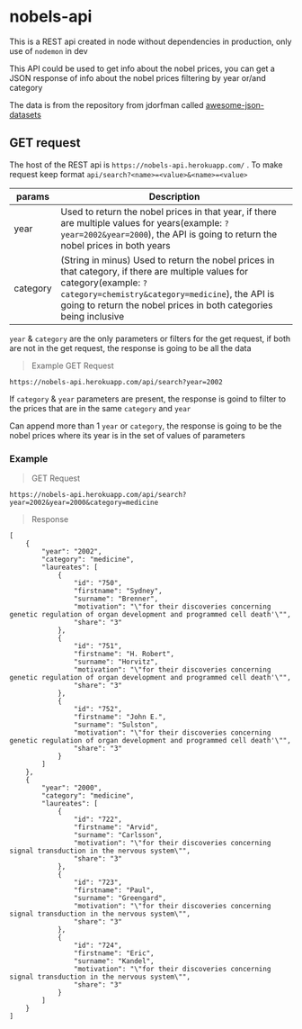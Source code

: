 # nobels-api

This is a REST api created in node without dependencies in production, only use of `nodemon` in dev

This API could be used to get info about the nobel prices, you can get a JSON response of info about the nobel prices filtering by year or/and category

The data is from the repository from jdorfman called [awesome-json-datasets](https://github.com/jdorfman/awesome-json-datasets)

## GET request
The host of the REST api is
`https://nobels-api.herokuapp.com/`
. To make request keep format
`api/search?<name>=<value>&<name>=<value>`

| params      | Description |
| ----------- | ----------- |
| year        | Used to return the nobel prices in that year, if there are multiple values for years(example: `?year=2002&year=2000`), the API is going to return the nobel prices in both years  |
| category   | (String in minus) Used to return the nobel prices in that category, if there are multiple values for category(example: `?category=chemistry&category=medicine`), the API is going to return the nobel prices in both categories being inclusive |

`year` & `category` are the only parameters or filters for the get request, if both are not in the get request, the response is going to be all the data

> Example GET Request

`https://nobels-api.herokuapp.com/api/search?year=2002`

If `category` & `year` parameters are present, the response is goind to filter to the prices that are in the same `category` and `year`

Can append more than 1 `year` or `category`, the response is going to be the nobel prices where its year is in the set of values of parameters

### Example

> GET Request

`https://nobels-api.herokuapp.com/api/search?year=2002&year=2000&category=medicine`

> Response

```
[
    {
        "year": "2002",
        "category": "medicine",
        "laureates": [
            {
                "id": "750",
                "firstname": "Sydney",
                "surname": "Brenner",
                "motivation": "\"for their discoveries concerning genetic regulation of organ development and programmed cell death'\"",
                "share": "3"
            },
            {
                "id": "751",
                "firstname": "H. Robert",
                "surname": "Horvitz",
                "motivation": "\"for their discoveries concerning genetic regulation of organ development and programmed cell death'\"",
                "share": "3"
            },
            {
                "id": "752",
                "firstname": "John E.",
                "surname": "Sulston",
                "motivation": "\"for their discoveries concerning genetic regulation of organ development and programmed cell death'\"",
                "share": "3"
            }
        ]
    },
    {
        "year": "2000",
        "category": "medicine",
        "laureates": [
            {
                "id": "722",
                "firstname": "Arvid",
                "surname": "Carlsson",
                "motivation": "\"for their discoveries concerning signal transduction in the nervous system\"",
                "share": "3"
            },
            {
                "id": "723",
                "firstname": "Paul",
                "surname": "Greengard",
                "motivation": "\"for their discoveries concerning signal transduction in the nervous system\"",
                "share": "3"
            },
            {
                "id": "724",
                "firstname": "Eric",
                "surname": "Kandel",
                "motivation": "\"for their discoveries concerning signal transduction in the nervous system\"",
                "share": "3"
            }
        ]
    }
]
```
